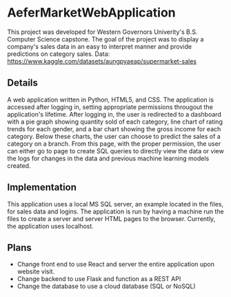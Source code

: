 # AeferMarketWebApplication
This project was developed for Western Governors Univerity's B.S. Computer Science capstone. The goal of the project
was to display a company's sales data in an easy to interpret manner and provide predictions on category sales.
Data: https://www.kaggle.com/datasets/aungpyaeap/supermarket-sales
## Details
A web application written in Python, HTML5, and CSS. The application is accessed after logging in, setting appropriate
permissions througout the application's lifetime. After logging in, the user is redirected to a dashboard with
a pie graph showing quantity sold of each category, line chart of rating trends for each gender, and a bar chart
showing the gross income for each category. Below these charts, the user can choose to predict the sales of a
category on a branch. From this page, with the proper permission, the user can either go to page to create SQL
queries to directly view the data or view the logs for changes in the data and previous machine learning models
created.
## Implementation
This application uses a local MS SQL server, an example located in the files, for sales data and logins. The application
is run by having a machine run the files to create a server and server HTML pages to the browser. Currently, the application
uses localhost.
## Plans
* Change front end to use React and server the entire application upon website visit.
* Change backend to use Flask and function as a REST API
* Change the database to use a cloud database (SQL or NoSQL)
